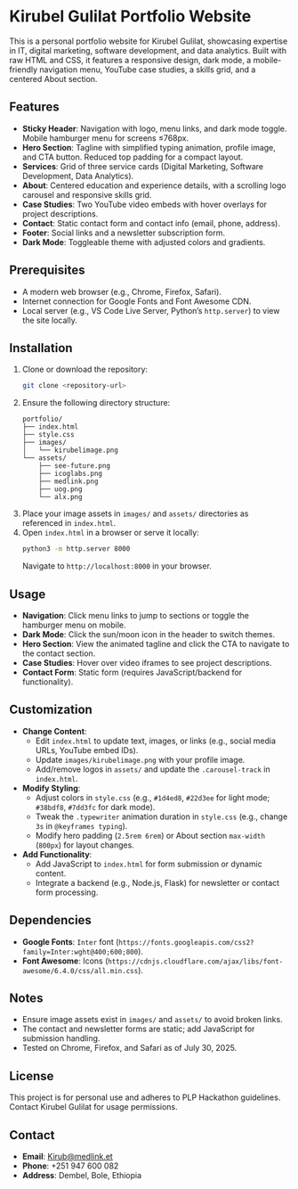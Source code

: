 # Kirubel Gulilat Portfolio Website

This is a personal portfolio website for Kirubel Gulilat, showcasing expertise in IT, digital marketing, software development, and data analytics. Built with raw HTML and CSS, it features a responsive design, dark mode, a mobile-friendly navigation menu, YouTube case studies, a skills grid, and a centered About section.

## Features
- **Sticky Header**: Navigation with logo, menu links, and dark mode toggle. Mobile hamburger menu for screens ≤768px.
- **Hero Section**: Tagline with simplified typing animation, profile image, and CTA button. Reduced top padding for a compact layout.
- **Services**: Grid of three service cards (Digital Marketing, Software Development, Data Analytics).
- **About**: Centered education and experience details, with a scrolling logo carousel and responsive skills grid.
- **Case Studies**: Two YouTube video embeds with hover overlays for project descriptions.
- **Contact**: Static contact form and contact info (email, phone, address).
- **Footer**: Social links and a newsletter subscription form.
- **Dark Mode**: Toggleable theme with adjusted colors and gradients.

## Prerequisites
- A modern web browser (e.g., Chrome, Firefox, Safari).
- Internet connection for Google Fonts and Font Awesome CDN.
- Local server (e.g., VS Code Live Server, Python’s `http.server`) to view the site locally.

## Installation
1. Clone or download the repository:
   ```bash
   git clone <repository-url>
   ```
2. Ensure the following directory structure:
   ```
   portfolio/
   ├── index.html
   ├── style.css
   ├── images/
   │   └── kirubelimage.png
   └── assets/
       ├── see-future.png
       ├── icoglabs.png
       ├── medlink.png
       ├── uog.png
       └── alx.png
   ```
3. Place your image assets in `images/` and `assets/` directories as referenced in `index.html`.
4. Open `index.html` in a browser or serve it locally:
   ```bash
   python3 -m http.server 8000
   ```
   Navigate to `http://localhost:8000` in your browser.

## Usage
- **Navigation**: Click menu links to jump to sections or toggle the hamburger menu on mobile.
- **Dark Mode**: Click the sun/moon icon in the header to switch themes.
- **Hero Section**: View the animated tagline and click the CTA to navigate to the contact section.
- **Case Studies**: Hover over video iframes to see project descriptions.
- **Contact Form**: Static form (requires JavaScript/backend for functionality).

## Customization
- **Change Content**:
  - Edit `index.html` to update text, images, or links (e.g., social media URLs, YouTube embed IDs).
  - Update `images/kirubelimage.png` with your profile image.
  - Add/remove logos in `assets/` and update the `.carousel-track` in `index.html`.
- **Modify Styling**:
  - Adjust colors in `style.css` (e.g., `#1d4ed8`, `#22d3ee` for light mode; `#38bdf8`, `#7dd3fc` for dark mode).
  - Tweak the `.typewriter` animation duration in `style.css` (e.g., change `3s` in `@keyframes typing`).
  - Modify hero padding (`2.5rem 6rem`) or About section `max-width` (`800px`) for layout changes.
- **Add Functionality**:
  - Add JavaScript to `index.html` for form submission or dynamic content.
  - Integrate a backend (e.g., Node.js, Flask) for newsletter or contact form processing.

## Dependencies
- **Google Fonts**: `Inter` font (`https://fonts.googleapis.com/css2?family=Inter:wght@400;600;800`).
- **Font Awesome**: Icons (`https://cdnjs.cloudflare.com/ajax/libs/font-awesome/6.4.0/css/all.min.css`).

## Notes
- Ensure image assets exist in `images/` and `assets/` to avoid broken links.
- The contact and newsletter forms are static; add JavaScript for submission handling.
- Tested on Chrome, Firefox, and Safari as of July 30, 2025.

## License
This project is for personal use and adheres to PLP Hackathon guidelines. Contact Kirubel Gulilat for usage permissions.

## Contact
- **Email**: [Kirub@medlink.et](mailto:Kirub@medlink.et)
- **Phone**: +251 947 600 082
- **Address**: Dembel, Bole, Ethiopia